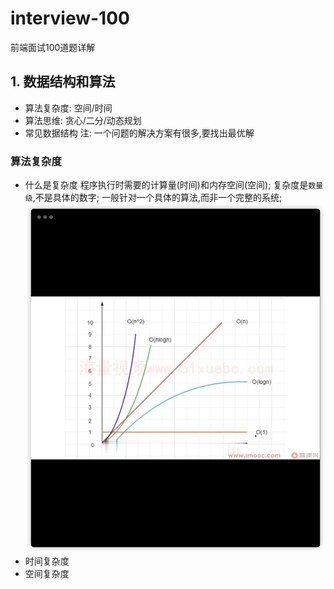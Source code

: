 # interview-100
前端面试100道题详解

## 1. 数据结构和算法
- 算法复杂度: 空间/时间
- 算法思维: 贪心/二分/动态规划
- 常见数据结构
注: 一个问题的解决方案有很多,要找出最优解

### 算法复杂度
 - 什么是复杂度
    程序执行时需要的计算量(时间)和内存空间(空间);
    复杂度是`数量级`,不是具体的数字;
    一般针对一个具体的算法,而非一个完整的系统;
    ![alt text](iShot_2024-07-15_22.16.40.webp)
 - 时间复杂度
 - 空间复杂度